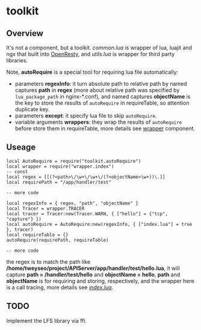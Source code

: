 # **toolkit**

## **Overview**

It's not a component, but a toolkit. *common.lua* is wrapper of lua, luajit and ngx that built into [OpenResty](https://github.com/openresty/openresty), and *utils.lua* is wrapper for third party libraries.

Note, **autoRequire** is a special tool for requiring lua file automatically:
- parameters **regexInfo**: it turn absolute path to relative path by named captures **path** in **regex** (more about relative path was specified by `lua_package_path` in nginx-*.conf), and named captures **objectName** is the key to store the results of `autoRequire` in requireTable, so attention duplicate key.
- parameters **except**: it specify lua file to skip `autoRequire`.
- variable arguments **wrappers**: they wrap the results of `autoRequire` before store them in requireTable, more details see [wrapper](https://github.com/tweyseo/Mirana/tree/master/wrapper) component.

## **Useage**

```
local AutoRequire = require("toolkit.autoRequire")
local wrapper = require("wrapper.index")
-- const
local regex = [[(?<path>\/\w+\/\w+\/(?<objectName>\w+))\.]]
local requirePath = "/app/handler/test"

-- more code

local regexInfo = { regex, "path", "objectName" }
local Tracer = wrapper.TRACER
local tracer = Tracer:new(Tracer.WARN, { ["hello"] = {"tcp", "capture"} })
local autoRequire = AutoRequire:new(regexInfo, { ["index.lua"] = true }, tracer)
local requireTable = {}
autoRequire(requirePath, requireTable)

-- more code
```

the regex is to match the path like **/home/tweyseo/project/APIServer/app/handler/test/hello.lua**, it will capture **path = /handler/test/hello** and **objectName = hello**, **path** and **objectName** is for requiring and storing, respectively, and the wrapper here is a call tracing, more details see [*index.lua*](https://github.com/tweyseo/Shredder/blob/master/app/handler/test/index.lua).

## **TODO**

Implement the LFS library via ffi.